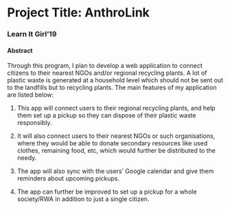 # Project Title: AnthroLink
### Learn It Girl’19

#### Abstract
Through this program, I plan to develop a web application to connect citizens to their nearest NGOs and/or regional recycling plants. A lot of plastic waste is generated at a household level which should not be sent out to the landfills but to recycling plants. The main features of my application are listed below:

1. This app will connect users to their regional recycling plants, and help them set up a pickup so they can dispose of their plastic waste responsibly. 

2. It will also connect users to their nearest NGOs or such organisations, where they would be able to donate secondary resources like used clothes, remaining food, etc, which would further be distributed to the needy. 

3. The app will also sync with the users’ Google calendar and give them reminders about upcoming pickups. 

4. The app can further be improved to set up a pickup for a whole society/RWA in addition to just a single citizen.
